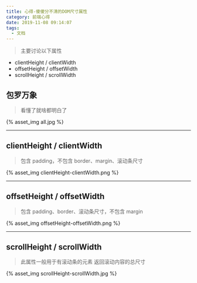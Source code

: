 ```yaml
---
title: 心得-傻傻分不清的DOM尺寸属性
category: 前端心得
date: 2019-11-08 09:14:07
tags:
  - 文档
---
```


> 主要讨论以下属性
- clientHeight / clientWidth
- offsetHeight / offsetWidth
- scrollHeight / scrollWidth

## 包罗万象
> 看懂了就啥都明白了

{% asset_img all.jpg %}

-----------------------------------------------------

## clientHeight / clientWidth
> 包含 padding，不包含 border、margin、滚动条尺寸

{% asset_img clientHeight-clientWidth.png %}

-----------------------------------------------------

## offsetHeight / offsetWidth
> 包含 padding、border、滚动条尺寸，不包含 margin

{% asset_img offsetHeight-offsetWidth.png %}

-----------------------------------------------------

## scrollHeight / scrollWidth
> 此属性一般用于有滚动条的元素
> 返回滚动内容的总尺寸

{% asset_img scrollHeight-scrollWidth.jpg %}